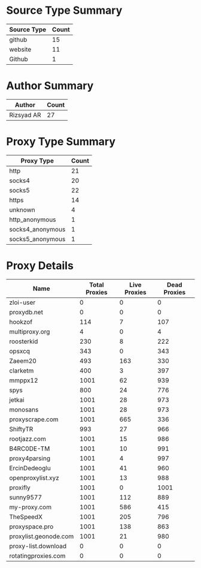 # Source Type Summary

| Source Type | Count |
|-------------|-------|
| github | 15 |
| website | 11 |
| Github | 1 |


# Author Summary

| Author | Count |
|--------|-------|
| Rizsyad AR | 27 |


# Proxy Type Summary

| Proxy Type | Count |
|------------|-------|
| http | 21 |
| socks4 | 20 |
| socks5 | 22 |
| https | 14 |
| unknown | 4 |
| http_anonymous | 1 |
| socks4_anonymous | 1 |
| socks5_anonymous | 1 |


# Proxy Details

| Name | Total Proxies | Live Proxies | Dead Proxies |
|------|---------------|--------------|---------------|
| zloi-user | 0 | 0 | 0 |
| proxydb.net | 0 | 0 | 0 |
| hookzof | 114 | 7 | 107 |
| multiproxy.org | 4 | 0 | 4 |
| roosterkid | 230 | 8 | 222 |
| opsxcq | 343 | 0 | 343 |
| Zaeem20 | 493 | 163 | 330 |
| clarketm | 400 | 3 | 397 |
| mmppx12 | 1001 | 62 | 939 |
| spys | 800 | 24 | 776 |
| jetkai | 1001 | 28 | 973 |
| monosans | 1001 | 28 | 973 |
| proxyscrape.com | 1001 | 665 | 336 |
| ShiftyTR | 993 | 27 | 966 |
| rootjazz.com | 1001 | 15 | 986 |
| B4RC0DE-TM | 1001 | 10 | 991 |
| proxy4parsing | 1001 | 4 | 997 |
| ErcinDedeoglu | 1001 | 41 | 960 |
| openproxylist.xyz | 1001 | 13 | 988 |
| proxifly | 1001 | 0 | 1001 |
| sunny9577 | 1001 | 112 | 889 |
| my-proxy.com | 1001 | 586 | 415 |
| TheSpeedX | 1001 | 205 | 796 |
| proxyspace.pro | 1001 | 138 | 863 |
| proxylist.geonode.com | 1001 | 21 | 980 |
| proxy-list.download | 0 | 0 | 0 |
| rotatingproxies.com | 0 | 0 | 0 |
